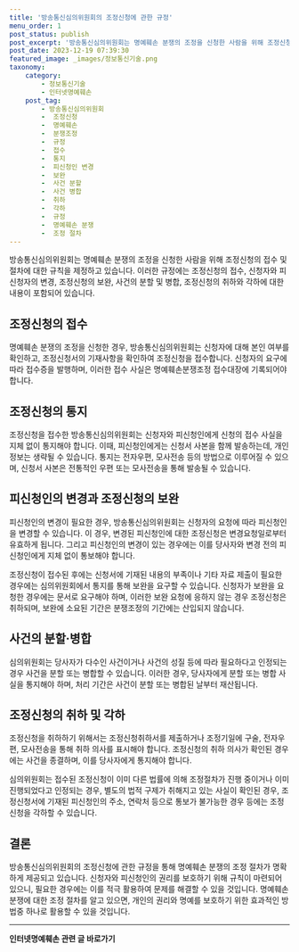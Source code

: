```yaml
---
title: '방송통신심의위원회의 조정신청에 관한 규정'
menu_order: 1
post_status: publish
post_excerpt: '방송통신심의위원회는 명예훼손 분쟁의 조정을 신청한 사람을 위해 조정신청의 접수 및 절차에 대한 규칙을 제정하고 있습니다. 이러한 규정에는 조정신청의 접수, 신청자와 피신청자의 변경, 조정신청의 보완, 사건의 분할 및 병합, 조정신청의 취하와 각하에 대한 내용이 포함되어 있습니다.'
post_date: 2023-12-19 07:39:30
featured_image: _images/정보통신기술.png
taxonomy:
    category:
        - 정보통신기술
        - 인터넷명예훼손
    post_tag:
        - 방송통신심의위원회
        -  조정신청
        -  명예훼손
        -  분쟁조정
        -  규정
        -  접수
        -  통지
        -  피신청인 변경
        -  보완
        -  사건 분할
        -  사건 병합
        -  취하
        -  각하
        -  규정
        -  명예훼손 분쟁
        -  조정 절차
---
```



방송통신심의위원회는 명예훼손 분쟁의 조정을 신청한 사람을 위해 조정신청의 접수 및 절차에 대한 규칙을 제정하고 있습니다. 이러한 규정에는 조정신청의 접수, 신청자와 피신청자의 변경, 조정신청의 보완, 사건의 분할 및 병합, 조정신청의 취하와 각하에 대한 내용이 포함되어 있습니다.

## 조정신청의 접수

명예훼손 분쟁의 조정을 신청한 경우, 방송통신심의위원회는 신청자에 대해 본인 여부를 확인하고, 조정신청서의 기재사항을 확인하여 조정신청을 접수합니다. 신청자의 요구에 따라 접수증을 발행하며, 이러한 접수 사실은 명예훼손분쟁조정 접수대장에 기록되어야 합니다.

## 조정신청의 통지

조정신청을 접수한 방송통신심의위원회는 신청자와 피신청인에게 신청의 접수 사실을 지체 없이 통지해야 합니다. 이때, 피신청인에게는 신청서 사본을 함께 발송하는데, 개인정보는 생략될 수 있습니다. 통지는 전자우편, 모사전송 등의 방법으로 이루어질 수 있으며, 신청서 사본은 전통적인 우편 또는 모사전송을 통해 발송될 수 있습니다.

## 피신청인의 변경과 조정신청의 보완

피신청인의 변경이 필요한 경우, 방송통신심의위원회는 신청자의 요청에 따라 피신청인을 변경할 수 있습니다. 이 경우, 변경된 피신청인에 대한 조정신청은 변경요청일로부터 유효하게 됩니다. 그리고 피신청인의 변경이 있는 경우에는 이를 당사자와 변경 전의 피신청인에게 지체 없이 통보해야 합니다.

조정신청이 접수된 후에는 신청서에 기재된 내용의 부족이나 기타 자료 제출이 필요한 경우에는 심의위원회에서 통지를 통해 보완을 요구할 수 있습니다. 신청자가 보완을 요청한 경우에는 문서로 요구해야 하며, 이러한 보완 요청에 응하지 않는 경우 조정신청은 취하되며, 보완에 소요된 기간은 분쟁조정의 기간에는 산입되지 않습니다.

## 사건의 분할·병합

심의위원회는 당사자가 다수인 사건이거나 사건의 성질 등에 따라 필요하다고 인정되는 경우 사건을 분할 또는 병합할 수 있습니다. 이러한 경우, 당사자에게 분할 또는 병합 사실을 통지해야 하며, 처리 기간은 사건이 분할 또는 병합된 날부터 재산됩니다.

## 조정신청의 취하 및 각하

조정신청을 취하하기 위해서는 조정신청취하서를 제출하거나 조정기일에 구술, 전자우편, 모사전송을 통해 취하 의사를 표시해야 합니다. 조정신청의 취하 의사가 확인된 경우에는 사건을 종결하며, 이를 당사자에게 통지해야 합니다.

심의위원회는 접수된 조정신청이 이미 다른 법률에 의해 조정절차가 진행 중이거나 이미 진행되었다고 인정되는 경우, 별도의 법적 구제가 취해지고 있는 사실이 확인된 경우, 조정신청서에 기재된 피신청인의 주소, 연락처 등으로 통보가 불가능한 경우 등에는 조정신청을 각하할 수 있습니다.

## 결론

방송통신심의위원회의 조정신청에 관한 규정을 통해 명예훼손 분쟁의 조정 절차가 명확하게 제공되고 있습니다. 신청자와 피신청인의 권리를 보호하기 위해 규칙이 마련되어 있으니, 필요한 경우에는 이를 적극 활용하여 문제를 해결할 수 있을 것입니다. 명예훼손 분쟁에 대한 조정 절차를 알고 있으면, 개인의 권리와 명예를 보호하기 위한 효과적인 방법중 하나로 활용할 수 있을 것입니다.
<!-- wp:separator -->
<hr class="wp-block-separator has-alpha-channel-opacity"/>
<!-- /wp:separator -->

<!-- wp:group {"backgroundColor":"base","layout":{"type":"constrained"}} -->
<div class="wp-block-group has-base-background-color has-background"><!-- wp:paragraph {"align":"center","fontSize":"medium"} -->
<p class="has-text-align-center has-large-font-size"><strong>인터넷명예훼손 관련 글 바로가기</strong></p>
<!-- /wp:paragraph -->


<!-- wp:latest-posts
{"categories":[{"id":35305,"count":19,"description":"","link":"https://uknowlaw.com/category/%ec%9d%b8%ed%84%b0%eb%84%b7%eb%aa%85%ec%98%88%ed%9b%bc%ec%86%90/","name":"인터넷명예훼손","slug":"인터넷명예훼손","taxonomy":"category","parent":0,"meta":[],"_links":{"self":[{"href":"https://uknowlaw.com/wp-json/wp/v2/categories/35305"}],"collection":[{"href":"https://uknowlaw.com/wp-json/wp/v2/categories"}],"about":[{"href":"https://uknowlaw.com/wp-json/wp/v2/taxonomies/category"}],"wp:post_type":[{"href":"https://uknowlaw.com/wp-json/wp/v2/posts?categories=35305"}],"curies":[{"name":"wp","href":"https://api.w.org/{rel}","templated":true}]}}],"postsToShow":100,"excerptLength":28,"postLayout":"grid","columns":2,"featuredImageAlign":"left","featuredImageSizeSlug":"large","fontSize":"small"} /--></div>
<!-- /wp:group -->